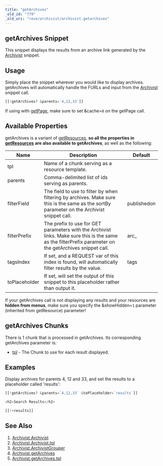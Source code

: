 ```yaml
---
title: "getArchives"
_old_id: "779"
_old_uri: "revo/archivist/archivist.getarchives"
---
```


## getArchives Snippet

This snippet displays the results from an archive link generated by the [Archivist](/extras/revo/archivist/archivist.archivist "Archivist.Archivist") snippet.

## Usage

Simply place the snippet wherever you would like to display archives. getArchives will automatically handle the FURLs and input from the [Archivist](/extras/revo/archivist/archivist.archivist "Archivist.Archivist") snippet call.

``` php 
[[!getArchives? &parents=`4,12,33`]]
```

If using with [getPage](/extras/revo/getpage "getPage"), make sure to set &cache=`0` on the getPage call.

## Available Properties

getArchives is a variant of [getResources](/extras/revo/getresources "getResources"), **so all the properties in** **[getResources](/extras/revo/getresources "getResources")** **are also available to getArchives**, as well as the following:

| Name | Description | Default |
|------|-------------|---------|
| tpl | Name of a chunk serving as a resource template. |  |
| parents | Comma-delimited list of ids serving as parents. |  |
| filterField | The field to use to filter by when filtering by archives. Make sure this is the same as the sortBy parameter on the Archivist snippet call. | publishedon |
| filterPrefix | The prefix to use for GET parameters with the Archivist links. Make sure this is the same as the filterPrefix parameter on the getArchives snippet call. | arc\_ |
| tagsIndex | If set, and a REQUEST var of this index is found, will automatically filter results by the value. | tags |
| toPlaceholder | If set, will set the output of this snippet to this placeholder rather than output it. |  |

If your getArchives call is not displaying any results and your resources are **hidden from menus**, make sure you specify the &showHidden=`1` parameter (inherited from getResource) parameter!

## getArchives Chunks

There is 1 chunk that is processed in getArchives. Its corresponding getArchives parameter is:

- [tpl](/extras/revo/archivist/archivist.getarchives/archivist.getarchives.tpl "Archivist.getArchives.tpl") - The Chunk to use for each result displayed.

## Examples

Display archives for parents 4, 12 and 33, and set the results to a placeholder called 'results':

``` php 
[[!getArchives? &parents=`4,12,33` &toPlaceholder=`results`]]

<h2>Search Results</h2>

[[!+results]]
```

## See Also

1. [Archivist.Archivist](/extras/revo/archivist/archivist.archivist)
  1. [Archivist.Archivist.tpl](/extras/revo/archivist/archivist.archivist/archivist.archivist.tpl)
2. [Archivist.ArchivistGrouper](/extras/revo/archivist/archivist.archivistgrouper)
3. [Archivist.getArchives](/extras/revo/archivist/archivist.getarchives)
  1. [Archivist.getArchives.tpl](/extras/revo/archivist/archivist.getarchives/archivist.getarchives.tpl)